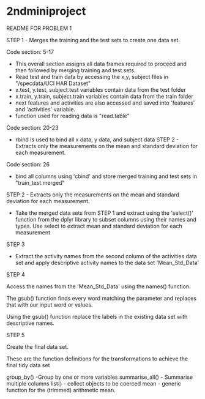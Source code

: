 # 2ndminiproject
README FOR PROBLEM 1


STEP 1 - Merges the training and the test sets to create one data set.

Code section: 5-17 
- This overall section assigns all data frames required to proceed and then followed by merging training and test sets.
- Read test and train data by accessing the x,y, subject files in "/specdata/UCI HAR Dataset"
- x.test, y.test, subject.test variables contain data from the test folder
- x.train, y.train, subject.train variables contain data from the train folder
- next features and activities are also accessed and saved into 'features' and 'activities' variable. 
- function used for reading data is "read.table"

Code section: 20-23

- rbind is used to bind all x data, y data, and subject data
STEP 2 - Extracts only the measurements on the mean and standard deviation for each measurement.


Code section: 26
- bind all columns using 'cbind' and store merged training and test sets in "train_test.merged" 


STEP 2 - Extracts only the measurements on the mean and standard deviation for each measurement.

- Take the merged data sets from STEP 1 and extract using the 'select()' function from the dplyr library to subset columns using their names and types. Use select to extract mean and standard deviation for each measurement

STEP 3 

- Extract the activity names from the second column of the activities data set and apply descriptive activity names to the data set 'Mean_Std_Data'

STEP 4

Access the names from the 'Mean_Std_Data' using the names() function. 

The gsub() function finds every word matching the parameter and replaces that with our input word or values.

Using the gsub() function replace the labels in the existing data set with descriptive names. 

STEP 5 

Create the final data set. 

These are the function definitions for the transformations  to achieve the final tidy data set

group_by() -Group by one or more variables
summarise_all() - Summarise multiple columns
list() - collect objects to be coerced
mean - generic function for the (trimmed) arithmetic mean.
